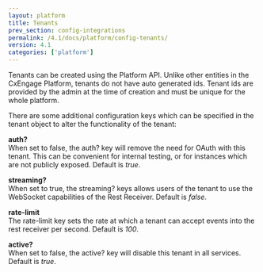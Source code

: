 ```yaml
---
layout: platform
title: Tenants
prev_section: config-integrations
permalink: /4.1/docs/platform/config-tenants/
version: 4.1
categories: ['platform']
---
```


Tenants can be created using the Platform API. Unlike other entities in the CxEngage Platform, tenants
do not have auto generated ids. Tenant ids are provided by the admin at the time of creation and must be
unique for the whole platform.

There are some additional configuration keys which can be specified in the tenant object to alter the functionality of the tenant:

**auth?**<br>
When set to false, the auth? key will remove the need for OAuth with this tenant. This can be convenient for internal testing,
or for instances which are not publicly exposed. Default is *true*.

**streaming?**<br>
When set to true, the streaming? keys allows users of the tenant to use the WebSocket capabilities of the Rest Receiver.
Default is *false*.

**rate-limit**<br>
The rate-limit key sets the rate at which a tenant can accept events into the rest receiver per second. Default is *100*.

**active?**<br>
When set to false, the active? key will disable this tenant in all services. Default is *true*.
